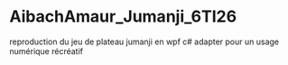 # AibachAmaur_Jumanji_6TI26
reproduction du jeu de plateau jumanji en wpf c# adapter pour un usage numérique récréatif
